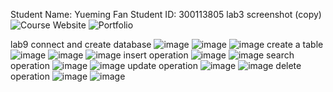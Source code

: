 Student Name: Yueming Fan
Student ID: 300113805
lab3 screenshot (copy)
![Course Website](https://github.com/professor-forward/labs-and-tutorials-Yueming-Fan/blob/main/3140%20Lab%20and%20Tutorial/L3/course.png)
![Portfolio](https://github.com/professor-forward/labs-and-tutorials-Yueming-Fan/blob/main/3140%20Lab%20and%20Tutorial/L3/portfolio.png)

lab9
connect and create database
![image](https://github.com/professor-forward/labs-and-tutorials-Yueming-Fan/blob/main/3140%20Lab%20and%20Tutorial/L9/createDB.png)
![image](https://github.com/professor-forward/labs-and-tutorials-Yueming-Fan/blob/main/3140%20Lab%20and%20Tutorial/L9/createDB2.png)
![image](https://github.com/professor-forward/labs-and-tutorials-Yueming-Fan/blob/main/3140%20Lab%20and%20Tutorial/L9/dbCode.png)
create a table
![image](https://github.com/professor-forward/labs-and-tutorials-Yueming-Fan/blob/main/3140%20Lab%20and%20Tutorial/L9/createTable.png)
![image](https://github.com/professor-forward/labs-and-tutorials-Yueming-Fan/blob/main/3140%20Lab%20and%20Tutorial/L9/createTable2.png)
![image](https://github.com/professor-forward/labs-and-tutorials-Yueming-Fan/blob/main/3140%20Lab%20and%20Tutorial/L9/tableCode.png)
insert operation
![image](https://github.com/professor-forward/labs-and-tutorials-Yueming-Fan/blob/main/3140%20Lab%20and%20Tutorial/L9/add.png)
![image](https://github.com/professor-forward/labs-and-tutorials-Yueming-Fan/blob/main/3140%20Lab%20and%20Tutorial/L9/add2.png)
search operation
![image](https://github.com/professor-forward/labs-and-tutorials-Yueming-Fan/blob/main/3140%20Lab%20and%20Tutorial/L9/search.png)
![image](https://github.com/professor-forward/labs-and-tutorials-Yueming-Fan/blob/main/3140%20Lab%20and%20Tutorial/L9/search2.png)
update operation
![image](https://github.com/professor-forward/labs-and-tutorials-Yueming-Fan/blob/main/3140%20Lab%20and%20Tutorial/L9/update.png)
![image](https://github.com/professor-forward/labs-and-tutorials-Yueming-Fan/blob/main/3140%20Lab%20and%20Tutorial/L9/update2.png)
delete operation
![image](https://github.com/professor-forward/labs-and-tutorials-Yueming-Fan/blob/main/3140%20Lab%20and%20Tutorial/L9/delete.png)
![image](https://github.com/professor-forward/labs-and-tutorials-Yueming-Fan/blob/main/3140%20Lab%20and%20Tutorial/L9/delete2.png)
